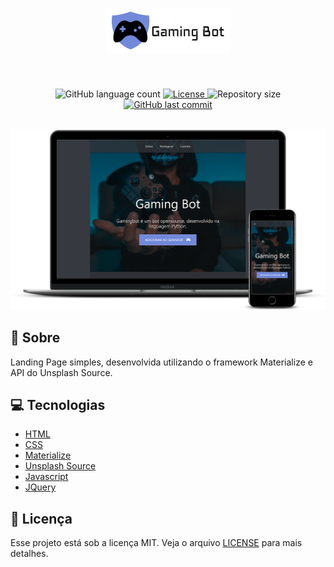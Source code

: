 <h1 align="center">
  <img src="logo.png" alt="logo" >
</h1>
<br>
<p align="center">
  <img alt="GitHub language count" src="https://img.shields.io/github/languages/count/martins-rafael/gamingbot?color=7289da&style=flat-square">
  <a href="https://opensource.org/licenses/MIT">
    <img alt="License" src="https://img.shields.io/badge/license-MIT-7289da?style=flat-square">
  </a>
  <img alt="Repository size" src="https://img.shields.io/github/repo-size/martins-rafael/gamingbot?color=7289da&style=flat-square">
  <a href="https://github.com/martins-rafael/gamingbot/commits/master">
    <img alt="GitHub last commit" src="https://img.shields.io/github/last-commit/martins-rafael/gamingbot?color=7289da&style=flat-square">
  </a>
</p>

<br>

<div align="center">
  <img src="screenshot.png" alt="screenshot" >
</div>

## :rocket: Sobre

Landing Page simples, desenvolvida utilizando o framework Materialize e API do Unsplash Source.

## :computer: Tecnologias
- [HTML](https://devdocs.io/html/)
- [CSS](https://devdocs.io/css/)
- [Materialize](https://materializecss.com/)
- [Unsplash Source](https://source.unsplash.com/)
- [Javascript](https://devdocs.io/javascript/)
- [JQuery](https://jquery.com/)

## :memo: Licença

Esse projeto está sob a licença MIT. Veja o arquivo [LICENSE](/LICENSE) para mais detalhes.
